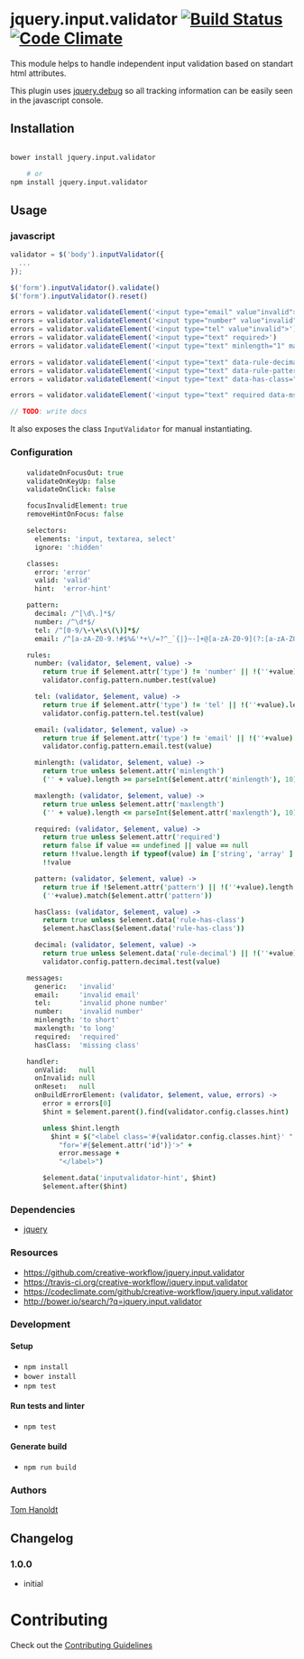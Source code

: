 # jquery.input.validator [![Build Status](https://travis-ci.org/creative-workflow/jquery.input.validator.svg?branch=master)](https://travis-ci.org/creative-workflow/jquery.input.validator) [![Code Climate](https://codeclimate.com/github/creative-workflow/jquery.input.validator/badges/gpa.svg)](https://codeclimate.com/github/creative-workflow/jquery.input.validator)

This module helps to handle independent input validation based on standart html attributes.

This plugin uses [jquery.debug](https://github.com/creative-workflow/jquery.debug) so all tracking information can be easily seen in the javascript console.

## Installation
```bash

bower install jquery.input.validator

    # or
npm install jquery.input.validator

```    

## Usage
### javascript
```js
validator = $('body').inputValidator({
  ...
});

$('form').inputValidator().validate()
$('form').inputValidator().reset()

errors = validator.validateElement('<input type="email" value"invalid">')
errors = validator.validateElement('<input type="number" value"invalid">')
errors = validator.validateElement('<input type="tel" value"invalid">')
errors = validator.validateElement('<input type="text" required>')
errors = validator.validateElement('<input type="text" minlength="1" maxlength="3">')

errors = validator.validateElement('<input type="text" data-rule-decimal="true">')
errors = validator.validateElement('<input type="text" data-rule-pattern="true" pattern="blub[\\d*]" value="blub23" >')
errors = validator.validateElement('<input type="text" data-has-class="hello" class="hello">')

errors = validator.validateElement('<input type="text" required data-msg-required="required">')

// TODO: write docs
```
It also exposes the class `InputValidator` for manual instantiating.

### Configuration
####
```coffee
    validateOnFocusOut: true
    validateOnKeyUp: false
    validateOnClick: false

    focusInvalidElement: true
    removeHintOnFocus: false

    selectors:
      elements: 'input, textarea, select'
      ignore: ':hidden'

    classes:
      error: 'error'
      valid: 'valid'
      hint:  'error-hint'

    pattern:
      decimal: /^[\d\.]*$/
      number: /^\d*$/
      tel: /^[0-9/\-\+\s\(\)]*$/
      email: /^[a-zA-Z0-9.!#$%&'*+\/=?^_`{|}~-]+@[a-zA-Z0-9](?:[a-zA-Z0-9-]{0,61}[a-zA-Z0-9])?(?:\.[a-zA-Z0-9](?:[a-zA-Z0-9-]{0,61}[a-zA-Z0-9])?)*$/

    rules:
      number: (validator, $element, value) ->
        return true if $element.attr('type') != 'number' || !(''+value).length
        validator.config.pattern.number.test(value)

      tel: (validator, $element, value) ->
        return true if $element.attr('type') != 'tel' || !(''+value).length
        validator.config.pattern.tel.test(value)

      email: (validator, $element, value) ->
        return true if $element.attr('type') != 'email' || !(''+value).length
        validator.config.pattern.email.test(value)

      minlength: (validator, $element, value) ->
        return true unless $element.attr('minlength')
        ('' + value).length >= parseInt($element.attr('minlength'), 10)

      maxlength: (validator, $element, value) ->
        return true unless $element.attr('maxlength')
        ('' + value).length <= parseInt($element.attr('maxlength'), 10)

      required: (validator, $element, value) ->
        return true unless $element.attr('required')
        return false if value == undefined || value == null
        return !!value.length if typeof(value) in ['string', 'array' ]
        !!value

      pattern: (validator, $element, value) ->
        return true if !$element.attr('pattern') || !(''+value).length
        (''+value).match($element.attr('pattern'))

      hasClass: (validator, $element, value) ->
        return true unless $element.data('rule-has-class')
        $element.hasClass($element.data('rule-has-class'))

      decimal: (validator, $element, value) ->
        return true unless $element.data('rule-decimal') || !(''+value).length
        validator.config.pattern.decimal.test(value)

    messages:
      generic:   'invalid'
      email:     'invalid email'
      tel:       'invalid phone number'
      number:    'invalid number'
      minlength: 'to short'
      maxlength: 'to long'
      required:  'required'
      hasClass:  'missing class'

    handler:
      onValid:   null
      onInvalid: null
      onReset:   null
      onBuildErrorElement: (validator, $element, value, errors) ->
        error = errors[0]
        $hint = $element.parent().find(validator.config.classes.hint)

        unless $hint.length
          $hint = $("<label class='#{validator.config.classes.hint}' " +
            "for='#{$element.attr('id')}'>" +
            error.message +
            "</label>")

        $element.data('inputvalidator-hint', $hint)
        $element.after($hint)

```


### Dependencies
  * [jquery](https://jquery.com)

### Resources
  * https://github.com/creative-workflow/jquery.input.validator
  * https://travis-ci.org/creative-workflow/jquery.input.validator
  * https://codeclimate.com/github/creative-workflow/jquery.input.validator
  * http://bower.io/search/?q=jquery.input.validator

### Development
#### Setup
  * `npm install`
  * `bower install`
  * `npm test`

#### Run tests and linter
  * `npm test`

#### Generate build
  * `npm run build`

### Authors

  [Tom Hanoldt](https://www.tomhanoldt.info)

## Changelog
### 1.0.0
  * initial

# Contributing

Check out the [Contributing Guidelines](CONTRIBUTING.md)
